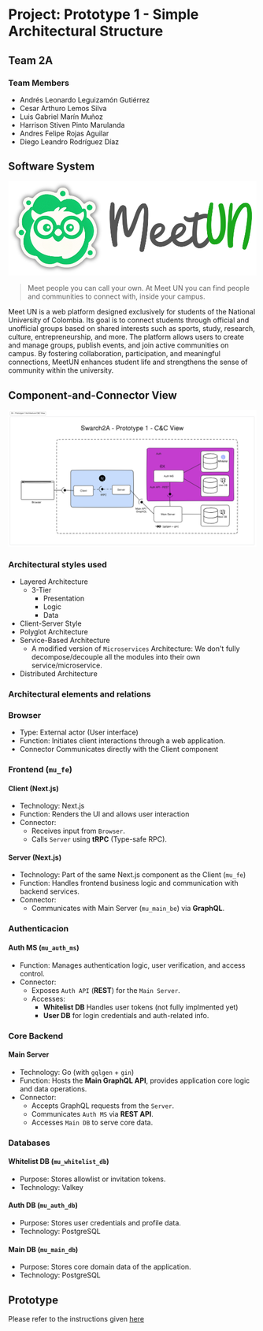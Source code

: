 # Project: Prototype 1 - Simple Architectural Structure

## Team 2A

### Team Members

- Andrés Leonardo Leguizamón Gutiérrez
- Cesar Arthuro Lemos Silva
- Luis Gabriel Marín Muñoz
- Harrison Stiven Pinto Marulanda
- Andres Felipe Rojas Aguilar
- Diego Leandro Rodríguez Díaz

## Software System

![MeetUN Logo](../../meetUN.svg "MeetUN")

> Meet people you can call your own. At Meet UN you can find people
> and communities to connect with, inside your campus.

Meet UN is a web platform designed exclusively for students of the
National University of Colombia. Its goal is to connect students
through official and unofficial groups based on shared interests such
as sports, study, research, culture, entrepreneurship, and more. The
platform allows users to create and manage groups, publish events,
and join active communities on campus. By fostering collaboration,
participation, and meaningful connections, MeetUN enhances student
life and strengthens the sense of community within the university.

## Component-and-Connector View

![C&C View Left-to-Right](prototype1_diagram.png "Component-and-Connector View")

### Architectural styles used

- Layered Architecture
  - 3-Tier
    - Presentation
    - Logic
    - Data
- Client-Server Style
- Polyglot Architecture
- Service-Based Architecture
  - A modified version of `Microservices` Architecture: We don't fully
decompose/decouple all the modules into their own service/microservice.
- Distributed Architecture

### Architectural elements and relations

### Browser

- Type: External actor (User interface)
- Function: Initiates client interactions through a web application.
- Connector Communicates directly with the Client component

### Frontend (`mu_fe`)

#### Client (Next.js)

- Technology: Next.js
- Function: Renders the UI and allows user interaction
- Connector:
  - Receives input from `Browser`.
  - Calls `Server` using **tRPC** (Type-safe RPC).

#### Server (Next.js)

- Technology: Part of the same Next.js component as the Client (`mu_fe`)
- Function: Handles frontend business logic and communication with backend services.
- Connector:
  - Communicates with Main Server (`mu_main_be`) via **GraphQL**.

### Authenticacion

#### Auth MS (`mu_auth_ms`)

- Function: Manages authentication logic, user verification, and access control.
- Connector:
  - Exposes `Auth API` (**REST**) for the `Main Server`.
  - Accesses:
    - **Whitelist DB** Handles user tokens (not fully implmented yet)
    - **User DB** for login credentials and auth-related info.

### Core Backend

#### Main Server

- Technology: Go (with `gqlgen` + `gin`)
- Function: Hosts the **Main GraphQL API**, provides application core
logic and data operations.
- Connector:
  - Accepts GraphQL requests from the `Server`.
  - Communicates `Auth MS` via **REST API**.
  - Accesses `Main DB` to serve core data.

### Databases

#### Whitelist DB (`mu_whitelist_db`)

- Purpose: Stores allowlist or invitation tokens.
- Technology: Valkey

#### Auth DB (`mu_auth_db`)

- Purpose: Stores user credentials and profile data.
- Technology: PostgreSQL

#### Main DB (`mu_main_db`)

- Purpose: Stores core domain data of the application.
- Technology: PostgreSQL

## Prototype

Please refer to the instructions given [here](https://github.com/SwArch-2025-1-2A/project?tab=readme-ov-file#meetun)
